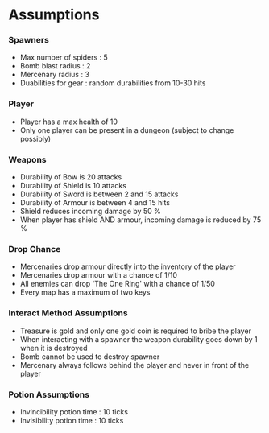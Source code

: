# Assumptions

### Spawners
- Max number of spiders : 5
- Bomb blast radius : 2
- Mercenary radius : 3
- Duabilities for gear : random durabilities from 10-30 hits

### Player
- Player has a max health of 10
- Only one player can be present in a dungeon (subject to change possibly)

### Weapons
- Durability of Bow is 20 attacks
- Durability of Shield is 10 attacks
- Durability of Sword is between 2 and 15 attacks
- Durability of Armour is between 4 and 15 hits
- Shield reduces incoming damage by 50 %
- When player has shield AND armour, incoming damage is reduced by 75 %

### Drop Chance
- Mercenaries drop armour directly into the inventory of the player
- Mercenaries drop armour with a chance of 1/10
- All enemies can drop 'The One Ring' with a chance of 1/50
- Every map has a maximum of two keys

### Interact Method Assumptions
- Treasure is gold and only one gold coin is required to bribe the player
- When interacting with a spawner the weapon durability goes down by 1 when it is destroyed
- Bomb cannot be used to destroy spawner
- Mercenary always follows behind the player and never in front of the player


### Potion Assumptions
- Invincibility potion time : 10 ticks
- Invisibility potion time : 10 ticks
